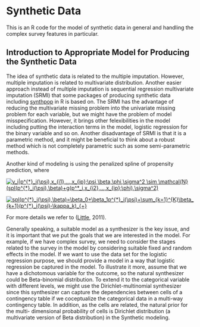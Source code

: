 # Synthetic Data 

This is an R code for the model of synthetic data in general and handling the complex survey features in particular.

## Introduction to Appropriate Model for Producing the Synthetic Data

The idea of synthetic data is related to the multiple imputation. However, multiple imputation 
is related to multivariate distribution. Another easier approach instead of multiple
imputation is sequential regression multivariate imputation (SRMI) that some packages of
producing synthetic data including [synthpop](https://cran.r-project.org/web/packages/synthpop/index.html) in R 
is based on. The SRMI has the advantage of reducing the multivariate missing problem into the univariate missing 
problem for each variable, but we might have the problem of model misspecification. However, it
brings other felexibilities in the model including putting the interaction terms in the model,
logistic regression for the binary variable and so on.
Another disadvantage of SRMI is that it is a parametric method, and it might
be beneficial to think about a robust method which is not completely parametric such as
some semi-parametric methods. 

Another kind of modeling is using the penalized spline of propensity prediction, where

<a href="https://www.codecogs.com/eqnedit.php?latex=y_i|p^{*}_i(\psi),x_{i1},...,x_{ip};\psi,\beta,\phi,\sigma^2&space;\sim&space;\mathcal{N}(spl(p^{*}_i(\psi),\beta)&plus;g(p^*_i,x_{i2},...,x_{ip};\phi),\sigma^2)" target="_blank"><img src="https://latex.codecogs.com/gif.latex?y_i|p^{*}_i(\psi),x_{i1},...,x_{ip};\psi,\beta,\phi,\sigma^2&space;\sim&space;\mathcal{N}(spl(p^{*}_i(\psi),\beta)&plus;g(p^*_i,x_{i2},...,x_{ip};\phi),\sigma^2)" title="y_i|p^{*}_i(\psi),x_{i1},...,x_{ip};\psi,\beta,\phi,\sigma^2 \sim \mathcal{N}(spl(p^{*}_i(\psi),\beta)+g(p^*_i,x_{i2},...,x_{ip};\phi),\sigma^2)" /></a>

<a href="https://www.codecogs.com/eqnedit.php?latex=spl(p^{*}_i(\psi),\beta)=\beta_0&plus;\beta_1p^{*}_i(\psi)&plus;\sum_{k=1}^{K}\beta_{k&plus;1}(p^{*}_i(\psi)-\kappa_k)_{&plus;}" target="_blank"><img src="https://latex.codecogs.com/gif.latex?spl(p^{*}_i(\psi),\beta)=\beta_0&plus;\beta_1p^{*}_i(\psi)&plus;\sum_{k=1}^{K}\beta_{k&plus;1}(p^{*}_i(\psi)-\kappa_k)_{&plus;}" title="spl(p^{*}_i(\psi),\beta)=\beta_0+\beta_1p^{*}_i(\psi)+\sum_{k=1}^{K}\beta_{k+1}(p^{*}_i(\psi)-\kappa_k)_{+}" /></a>

For more details we refer to ([Little](https://projecteuclid.org/euclid.ss/1312204002), 2011).

Generally speaking, a suitable model as a synthesizer is the key issue, and it
is important that we put the goals that we are interested in the model. For example,
if we have complex survey, we need to consider the stages related to the survey in the
model by considering suitable fixed and random effects in the model. If we want to use
the data set for the logistic regression purpose, we should provide a model in a way that
logistic regression be captured in the model. To illustrate it more, assume that we have a
dichotomous variable for the outcome, so the natural synthesizer could be Beta-binomial
distribution. To extend it to the categorical variable with different levels, we might use the
Dirichlet-multinomial synthesizer since this synthesizer can capture the dependencies
between cells of a contingency table if we coceptualize the categorical data in a multi-way
contingency table. In addition, as the cells are related, the natural prior for the multi-
dimensional probability of cells is Dirichlet distribution (a multivariate version of Beta
distribution) in the Synthetic modeling.


